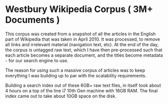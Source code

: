 # Westbury Wikipedia Corpus ( 3M+ Documents )
This corpus was created from a snapshot of all the articles in the English part of Wikipedia that was taken in April 2010. It was processed, to remove all links and irrelevant material (navigation text, etc). At the end of the day, the corpus is untagged raw text, which I have then pre-processed such that each article becomes a separate document, and the titles become metadata - for our search engine to use.

The reason for using such a massive corpus of articles was to keep everything I was building up to par with the scalability requirements.

Building a search index out of these 6GB+ raw text files, in itself took about 4 hours on a top of the line i7 10th Gen machine with 16GB RAM. The final index came out to take about 10GB space on the disk.
